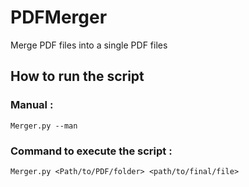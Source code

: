 # PDFMerger

Merge PDF files into a single PDF files

## How to run the script

### Manual :
```
Merger.py --man
```

### Command to execute the script :
```
Merger.py <Path/to/PDF/folder> <path/to/final/file>
```
